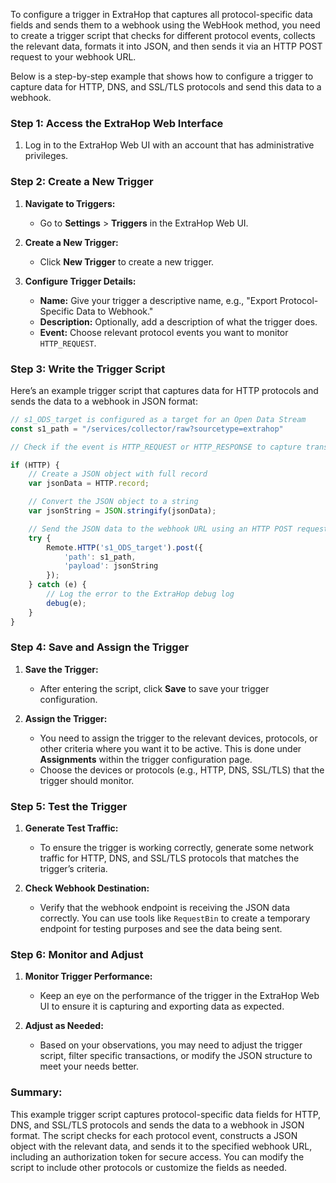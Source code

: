 To configure a trigger in ExtraHop that captures all protocol-specific data fields and sends them to a webhook using the WebHook method, you need to create a trigger script that checks for different protocol events, collects the relevant data, formats it into JSON, and then sends it via an HTTP POST request to your webhook URL.

Below is a step-by-step example that shows how to configure a trigger to capture data for HTTP, DNS, and SSL/TLS protocols and send this data to a webhook.

### Step 1: Access the ExtraHop Web Interface

1. Log in to the ExtraHop Web UI with an account that has administrative privileges.

### Step 2: Create a New Trigger

1. **Navigate to Triggers:**
   - Go to **Settings** > **Triggers** in the ExtraHop Web UI.

2. **Create a New Trigger:**
   - Click **New Trigger** to create a new trigger.

3. **Configure Trigger Details:**
   - **Name:** Give your trigger a descriptive name, e.g., "Export Protocol-Specific Data to Webhook."
   - **Description:** Optionally, add a description of what the trigger does.
   - **Event:** Choose relevant protocol events you want to monitor `HTTP_REQUEST`.

### Step 3: Write the Trigger Script

Here’s an example trigger script that captures data for HTTP protocols and sends the data to a webhook in JSON format:

```javascript
// s1_ODS_target is configured as a target for an Open Data Stream
const s1_path = "/services/collector/raw?sourcetype=extrahop"

// Check if the event is HTTP_REQUEST or HTTP_RESPONSE to capture transaction data

if (HTTP) {
    // Create a JSON object with full record
    var jsonData = HTTP.record;

    // Convert the JSON object to a string
    var jsonString = JSON.stringify(jsonData);

    // Send the JSON data to the webhook URL using an HTTP POST request
    try {
        Remote.HTTP('s1_ODS_target').post({
            'path': s1_path,
            'payload': jsonString
        });
    } catch (e) {
        // Log the error to the ExtraHop debug log
        debug(e);
    }
}
```

### Step 4: Save and Assign the Trigger

1. **Save the Trigger:**
   - After entering the script, click **Save** to save your trigger configuration.

2. **Assign the Trigger:**
   - You need to assign the trigger to the relevant devices, protocols, or other criteria where you want it to be active. This is done under **Assignments** within the trigger configuration page.
   - Choose the devices or protocols (e.g., HTTP, DNS, SSL/TLS) that the trigger should monitor.

### Step 5: Test the Trigger

1. **Generate Test Traffic:**
   - To ensure the trigger is working correctly, generate some network traffic for HTTP, DNS, and SSL/TLS protocols that matches the trigger’s criteria.

2. **Check Webhook Destination:**
   - Verify that the webhook endpoint is receiving the JSON data correctly. You can use tools like `RequestBin` to create a temporary endpoint for testing purposes and see the data being sent.

### Step 6: Monitor and Adjust

1. **Monitor Trigger Performance:**
   - Keep an eye on the performance of the trigger in the ExtraHop Web UI to ensure it is capturing and exporting data as expected.
   
2. **Adjust as Needed:**
   - Based on your observations, you may need to adjust the trigger script, filter specific transactions, or modify the JSON structure to meet your needs better.

### Summary:

This example trigger script captures protocol-specific data fields for HTTP, DNS, and SSL/TLS protocols and sends the data to a webhook in JSON format. The script checks for each protocol event, constructs a JSON object with the relevant data, and sends it to the specified webhook URL, including an authorization token for secure access. You can modify the script to include other protocols or customize the fields as needed.